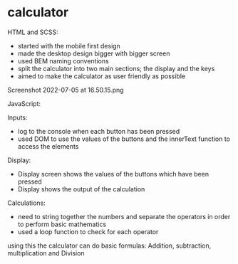 # calculator

HTML and SCSS:

- started with the mobile first design
- made the desktop design bigger with bigger screen
- used BEM naming conventions
- split the calculator into two main sections; the display and the keys
- aimed to make the calculator as user friendly as possible

Screenshot 2022-07-05 at 16.50.15.png

JavaScript:

Inputs:

- log to the console when each button has been pressed
- used DOM to use the values of the buttons and the innerText function to access the elements

Display:

- Display screen shows the values of the buttons which have been pressed
- Display shows the output of the calculation

Calculations:

- need to string together the numbers and separate the operators in order to perform basic mathematics
- used a loop function to check for each operator

using this the calculator can do basic formulas:
Addition, subtraction, multiplication and Division
